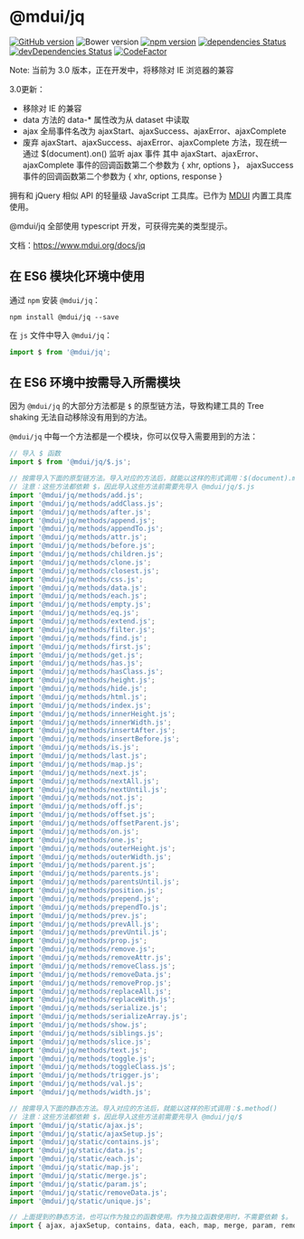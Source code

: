 # @mdui/jq

[![GitHub version](https://badge.fury.io/gh/zdhxiong%2F@mdui/jq.svg)](https://badge.fury.io/gh/zdhxiong%2F@mdui/jq)
![Bower version](https://img.shields.io/bower/v/@mdui/jq.svg)
[![npm version](https://img.shields.io/npm/v/@mdui/jq.svg)](https://www.npmjs.com/package/@mdui/jq)
[![dependencies Status](https://david-dm.org/zdhxiong/@mdui/jq/status.svg)](https://david-dm.org/zdhxiong/@mdui/jq)
[![devDependencies Status](https://david-dm.org/zdhxiong/@mdui/jq/dev-status.svg)](https://david-dm.org/zdhxiong/@mdui/jq?type=dev)
[![CodeFactor](https://www.codefactor.io/repository/github/zdhxiong/@mdui/jq/badge)](https://www.codefactor.io/repository/github/zdhxiong/@mdui/jq)

Note: 当前为 3.0 版本，正在开发中，将移除对 IE 浏览器的兼容

3.0更新：
* 移除对 IE 的兼容
* data 方法的 data-* 属性改为从 dataset 中读取
* ajax 全局事件名改为 ajaxStart、ajaxSuccess、ajaxError、ajaxComplete
* 废弃 ajaxStart、ajaxSuccess、ajaxError、ajaxComplete 方法，现在统一通过 $(document).on() 监听 ajax 事件
  其中 ajaxStart、ajaxError、ajaxComplete 事件的回调函数第二个参数为 { xhr, options }，
  ajaxSuccess 事件的回调函数第二个参数为 { xhr, options, response }

拥有和 jQuery 相似 API 的轻量级 JavaScript 工具库。已作为 [MDUI](https://github.com/zdhxiong/mdui) 内置工具库使用。

@mdui/jq 全部使用 typescript 开发，可获得完美的类型提示。

文档：https://www.mdui.org/docs/jq

## 在 ES6 模块化环境中使用

通过 `npm` 安装 `@mdui/jq`：

```
npm install @mdui/jq --save
```

在 `js` 文件中导入 `@mdui/jq`：

```js
import $ from '@mdui/jq';
```

## 在 ES6 环境中按需导入所需模块

因为 `@mdui/jq` 的大部分方法都是 `$` 的原型链方法，导致构建工具的 Tree shaking 无法自动移除没有用到的方法。

`@mdui/jq` 中每一个方法都是一个模块，你可以仅导入需要用到的方法：

```js
// 导入 $ 函数
import $ from '@mdui/jq/$.js';

// 按需导入下面的原型链方法。导入对应的方法后，就能以这样的形式调用：$(document).method()
// 注意：这些方法都依赖 $，因此导入这些方法前需要先导入 @mdui/jq/$.js
import '@mdui/jq/methods/add.js';
import '@mdui/jq/methods/addClass.js';
import '@mdui/jq/methods/after.js';
import '@mdui/jq/methods/append.js';
import '@mdui/jq/methods/appendTo.js';
import '@mdui/jq/methods/attr.js';
import '@mdui/jq/methods/before.js';
import '@mdui/jq/methods/children.js';
import '@mdui/jq/methods/clone.js';
import '@mdui/jq/methods/closest.js';
import '@mdui/jq/methods/css.js';
import '@mdui/jq/methods/data.js';
import '@mdui/jq/methods/each.js';
import '@mdui/jq/methods/empty.js';
import '@mdui/jq/methods/eq.js';
import '@mdui/jq/methods/extend.js';
import '@mdui/jq/methods/filter.js';
import '@mdui/jq/methods/find.js';
import '@mdui/jq/methods/first.js';
import '@mdui/jq/methods/get.js';
import '@mdui/jq/methods/has.js';
import '@mdui/jq/methods/hasClass.js';
import '@mdui/jq/methods/height.js';
import '@mdui/jq/methods/hide.js';
import '@mdui/jq/methods/html.js';
import '@mdui/jq/methods/index.js';
import '@mdui/jq/methods/innerHeight.js';
import '@mdui/jq/methods/innerWidth.js';
import '@mdui/jq/methods/insertAfter.js';
import '@mdui/jq/methods/insertBefore.js';
import '@mdui/jq/methods/is.js';
import '@mdui/jq/methods/last.js';
import '@mdui/jq/methods/map.js';
import '@mdui/jq/methods/next.js';
import '@mdui/jq/methods/nextAll.js';
import '@mdui/jq/methods/nextUntil.js';
import '@mdui/jq/methods/not.js';
import '@mdui/jq/methods/off.js';
import '@mdui/jq/methods/offset.js';
import '@mdui/jq/methods/offsetParent.js';
import '@mdui/jq/methods/on.js';
import '@mdui/jq/methods/one.js';
import '@mdui/jq/methods/outerHeight.js';
import '@mdui/jq/methods/outerWidth.js';
import '@mdui/jq/methods/parent.js';
import '@mdui/jq/methods/parents.js';
import '@mdui/jq/methods/parentsUntil.js';
import '@mdui/jq/methods/position.js';
import '@mdui/jq/methods/prepend.js';
import '@mdui/jq/methods/prependTo.js';
import '@mdui/jq/methods/prev.js';
import '@mdui/jq/methods/prevAll.js';
import '@mdui/jq/methods/prevUntil.js';
import '@mdui/jq/methods/prop.js';
import '@mdui/jq/methods/remove.js';
import '@mdui/jq/methods/removeAttr.js';
import '@mdui/jq/methods/removeClass.js';
import '@mdui/jq/methods/removeData.js';
import '@mdui/jq/methods/removeProp.js';
import '@mdui/jq/methods/replaceAll.js';
import '@mdui/jq/methods/replaceWith.js';
import '@mdui/jq/methods/serialize.js';
import '@mdui/jq/methods/serializeArray.js';
import '@mdui/jq/methods/show.js';
import '@mdui/jq/methods/siblings.js';
import '@mdui/jq/methods/slice.js';
import '@mdui/jq/methods/text.js';
import '@mdui/jq/methods/toggle.js';
import '@mdui/jq/methods/toggleClass.js';
import '@mdui/jq/methods/trigger.js';
import '@mdui/jq/methods/val.js';
import '@mdui/jq/methods/width.js';

// 按需导入下面的静态方法。导入对应的方法后，就能以这样的形式调用：$.method()
// 注意：这些方法都依赖 $，因此导入这些方法前需要先导入 @mdui/jq/$
import '@mdui/jq/static/ajax.js';
import '@mdui/jq/static/ajaxSetup.js';
import '@mdui/jq/static/contains.js';
import '@mdui/jq/static/data.js';
import '@mdui/jq/static/each.js';
import '@mdui/jq/static/map.js';
import '@mdui/jq/static/merge.js';
import '@mdui/jq/static/param.js';
import '@mdui/jq/static/removeData.js';
import '@mdui/jq/static/unique.js';

// 上面提到的静态方法，也可以作为独立的函数使用。作为独立函数使用时，不需要依赖 $。
import { ajax, ajaxSetup, contains, data, each, map, merge, param, removeData, unique } from '@mdui/jq/functions.js';
```
